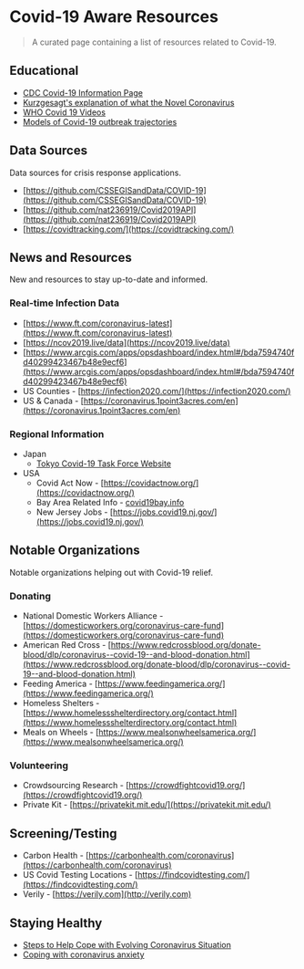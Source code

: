 Covid-19 Aware Resources
=====================

> A curated page containing a list of resources related to Covid-19.

## Educational

- [CDC Covid-19 Information Page](https://www.cdc.gov/coronavirus/2019-nCoV/index.html)
- [Kurzgesagt's explanation of what the Novel Coronavirus](https://www.youtube.com/watch?v=BtN-goy9VOY)
- [WHO Covid 19 Videos](https://www.youtube.com/channel/UCHO_S43E1v5dBR_HLnhEYAw/featured)
- [Models of Covid-19 outbreak trajectories](https://github.com/neherlab/covid19_scenarios)

## Data Sources

Data sources for crisis response applications.

- [https://github.com/CSSEGISandData/COVID-19](https://github.com/CSSEGISandData/COVID-19)
- [https://github.com/nat236919/Covid2019API](https://github.com/nat236919/Covid2019API)
- [https://covidtracking.com/](https://covidtracking.com/)

## News and Resources

New and resources to stay up-to-date and informed.

### Real-time Infection Data

- [https://www.ft.com/coronavirus-latest](https://www.ft.com/coronavirus-latest)
- [https://ncov2019.live/data](https://ncov2019.live/data)
- [https://www.arcgis.com/apps/opsdashboard/index.html#/bda7594740fd40299423467b48e9ecf6](https://www.arcgis.com/apps/opsdashboard/index.html#/bda7594740fd40299423467b48e9ecf6)
- US Counties - [https://infection2020.com/](https://infection2020.com/)
- US & Canada - [https://coronavirus.1point3acres.com/en](https://coronavirus.1point3acres.com/en)

### Regional Information

- Japan
    - [Tokyo Covid-19 Task Force Website](https://github.com/tokyo-metropolitan-gov/covid19)
- USA
    - Covid Act Now - [https://covidactnow.org/](https://covidactnow.org/)
    - Bay Area Related Info - [covid19bay.info](http://covid19bay.info/)
    - New Jersey Jobs - [https://jobs.covid19.nj.gov/](https://jobs.covid19.nj.gov/)

## Notable Organizations

Notable organizations helping out with Covid-19 relief.

### Donating

- National Domestic Workers Alliance - [https://domesticworkers.org/coronavirus-care-fund](https://domesticworkers.org/coronavirus-care-fund)
- American Red Cross - [https://www.redcrossblood.org/donate-blood/dlp/coronavirus--covid-19--and-blood-donation.html](https://www.redcrossblood.org/donate-blood/dlp/coronavirus--covid-19--and-blood-donation.html)
- Feeding America - [https://www.feedingamerica.org/](https://www.feedingamerica.org/)
- Homeless Shelters - [https://www.homelessshelterdirectory.org/contact.html](https://www.homelessshelterdirectory.org/contact.html)
- Meals on Wheels - [https://www.mealsonwheelsamerica.org/](https://www.mealsonwheelsamerica.org/)

### Volunteering

- Crowdsourcing Research - [https://crowdfightcovid19.org/](https://crowdfightcovid19.org/)
- Private Kit - [https://privatekit.mit.edu/](https://privatekit.mit.edu/)

## Screening/Testing

- Carbon Health - [https://carbonhealth.com/coronavirus](https://carbonhealth.com/coronavirus)
- US Covid Testing Locations - [https://findcovidtesting.com/](https://findcovidtesting.com/)
- Verily - [https://verily.com](http://verily.com)

## Staying Healthy
- [Steps to Help Cope with Evolving Coronavirus Situation](https://www.redcross.org/about-us/news-and-events/news/2020/steps-to-help-cope-with-evolving-coronavirus-situation.html)
- [Coping with coronavirus anxiety](https://www.health.harvard.edu/blog/coping-with-coronavirus-anxiety-2020031219183)
